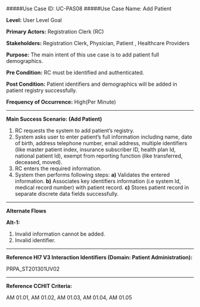#####Use Case ID: UC-PAS08
#####Use Case Name: Add Patient

**Level:**                     User Level Goal

**Primary Actors:**            Registration Clerk (RC)

**Stakeholders:**              Registration Clerk, Physician, Patient , Healthcare Providers

**Purpose:**                   The main intent of this use case is to add patient full demographics.

**Pre Condition:**             RC must be identified and authenticated. 

**Post Condition:**            Patient identifiers and demographics will be added in patient registry successfully.

**Frequency of Occurrence:**   High(Per Minute)
__________________________________________________________
**Main Success Scenario: (Add Patient)**

1. RC requests the system to add patient’s registry.
2. System asks user to enter patient’s full information including name, date of birth, address telephone number, email address, multiple identifiers (like master patient index, insurance subscriber ID, health plan Id, national patient Id), exempt from reporting function (like transferred, deceased, moved).
3. RC enters the required information.
4. System then performs following steps: **a)** Validates the entered information. **b)** Associates key identifiers information (i.e system Id, medical record number) with patient record. **c)** Stores patient record in separate discrete data fields successfully.
_______________________________________________________________________________
**Alternate Flows** 

**Alt-1:**

1. Invalid information cannot be added.
2. Invalid identifier.

________________________________________________________________________
**Reference Hl7 V3 Interaction Identifiers (Domain: Patient Administration):**

PRPA_ST201301UV02
_______________________________________________________________
**Reference CCHIT Criteria:**

AM 01.01, AM 01.02, AM 01.03, AM 01.04, AM 01.05
